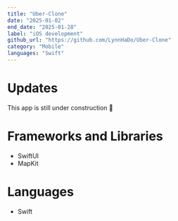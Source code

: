 ```yaml
---
title: "Uber-Clone"
date: "2025-01-02"
end_date: "2025-01-28"
label: "iOS development"
github_url: "https://github.com/LynnHaDo/Uber-Clone"
category: "Mobile"
languages: "Swift"
---
```


# Updates

This app is still under construction 🚧

# Frameworks and Libraries

- SwiftUI
- MapKit

# Languages

- Swift